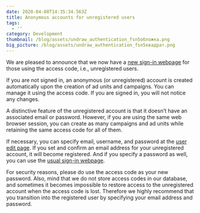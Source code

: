 ```yaml
---
date: 2020-04-08T14:35:34.563Z
title: Anonymous accounts for unregistered users
tags:
  - ''
category: Development
thumbnail: /blog/assets/undraw_authentication_fsn5обложка.png
big_picture: /blog/assets/undraw_authentication_fsn5квадрат.png
---
```

We are pleased to announce that we now have a [new sign-in webpage](https://a-ads.com/user/sign_in#!access-code) for those using the access code, i.e., unregistered users.

If you are not signed in, an anonymous (or unregistered) account is created automatically upon the creation of ad units and campaigns. You can manage it using the access code. If you are signed in, you will not notice any changes.

A distinctive feature of the unregistered account is that it doesn’t have an associated email or password. However, if you are using the same web browser session, you can create as many campaigns and ad units while retaining the same access code for all of them.

If necessary, you can specify email, username, and password at the [user edit page](https://a-ads.com/user/edit). If you set and confirm an email address for your unregistered account, it will become registered. And if you specify a password as well, you can use the [usual sign-in webpage](https://a-ads.com/user/sign_in#!login).

For security reasons, please do use the access code as your new password. Also, mind that we do not store access codes in our database, and sometimes it becomes impossible to restore access to the unregistered account when the access code is lost. Therefore we highly recommend that you transition into the registered user by specifying your email address and password.
